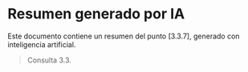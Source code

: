 # Resumen generado por IA

Este documento contiene un resumen del punto [3.3.7], generado con inteligencia artificial.

> Consulta 3.3.
